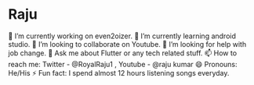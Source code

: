 # Raju
🔭 I’m currently working on even2oizer.
🌱 I’m currently learning android studio.
👯 I’m looking to collaborate on Youtube.
🤔 I’m looking for help with job change.
💬 Ask me about Flutter or any tech related stuff.
📫 How to reach me: Twitter - @RoyalRaju1 , Youtube - @raju kumar
😄 Pronouns: He/His
⚡ Fun fact: I spend almost 12 hours listening songs everyday.

